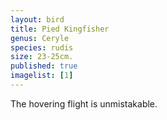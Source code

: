 ```yaml
---
layout: bird
title: Pied Kingfisher
genus: Ceryle
species: rudis
size: 23-25cm.
published: true
imagelist: [1]
---
```


The hovering flight is unmistakable.


